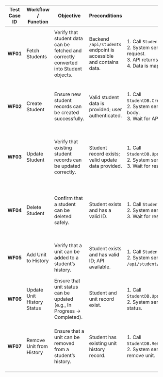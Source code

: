 | **Test Case ID** | **Workflow / Function**    | **Objective**                                                                         | **Preconditions**                                                 | **Test Steps**                                                                                                                                                           | **Expected Result**                                                                                                                                                             |
| ---------------- | -------------------------- | ------------------------------------------------------------------------------------- | ----------------------------------------------------------------- | ------------------------------------------------------------------------------------------------------------------------------------------------------------------------ | ------------------------------------------------------------------------------------------------------------------------------------------------------------------------------- |
| **WF01**         | Fetch Students             | Verify that student data can be fetched and correctly converted into Student objects. | Backend `/api/students` endpoint is accessible and contains data. | 1. Call `StudentDB.FetchStudents()`.  <br>2. System sends authenticated GET request.  <br>3. API returns JSON response.  <br>4. Data is mapped into `Student` instances. | - Returns an array of `Student` objects.  <br>- Each contains valid `Course`, `Major`, `CourseIntake`, and `MasterStudyPlanner` instances.  <br>- No parsing or network errors. |
| **WF02**         | Create Student             | Ensure new student records can be created successfully.                               | Valid student data is provided; user authenticated.               | 1. Call `StudentDB.CreateStudent(studentData)`.  <br>2. System sends POST request with JSON body.  <br>3. Wait for API response.                                         | - Response shows `success: true`.  <br>- Message: “Student added successfully”.  <br>- Student record appears in database.                                                      |
| **WF03**         | Update Student             | Verify that existing student records can be updated correctly.                        | Student record exists; valid update data provided.                | 1. Call `StudentDB.UpdateStudent(studentData)`.  <br>2. System sends PUT request to API.  <br>3. Wait for response.                                                      | - Response shows `success: true`.  <br>- Message: “Student updated successfully”.  <br>- Updated fields reflected in database.                                                  |
| **WF04**         | Delete Student             | Confirm that a student can be deleted safely.                                         | Student exists and has a valid ID.                                | 1. Call `StudentDB.DeleteStudent(student)`.  <br>2. System sends DELETE request to API.  <br>3. Wait for response.                                                       | - Response shows `success: true`.  <br>- Message: “Student deleted successfully”.  <br>- Student removed from database.  <br>- Invalid ID triggers error message.               |
| **WF05**         | Add Unit to History        | Verify that a unit can be added to a student’s history.                               | Student exists and has valid ID; API available.                   | 1. Call `StudentDB.AddUnitToHistory(data)`.  <br>2. System sends POST request to `/api/student/unit-history/add`.                                                        | - Response shows `success: true`.  <br>- Message confirms unit added successfully.                                                                                              |
| **WF06**         | Update Unit History Status | Ensure that unit status can be updated (e.g., In Progress → Completed).               | Student and unit record exist.                                    | 1. Call `StudentDB.UpdateUnitHistoryStatus(data)`.  <br>2. System sends PUT request to update status.                                                                    | - Response shows `success: true`.  <br>- Unit status updates correctly.                                                                                                         |
| **WF07**         | Remove Unit from History   | Ensure that a unit can be removed from a student’s history.                           | Student has existing unit history record.                         | 1. Call `StudentDB.RemoveUnitFromHistory(id)`.  <br>2. System sends DELETE request to remove unit.                                                                       | - Response shows `success: true`.  <br>- Message confirms successful deletion.  <br>- Record removed from database.                                                             |